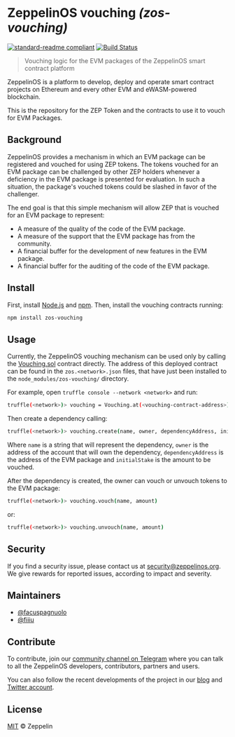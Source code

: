 # ZeppelinOS vouching _(zos-vouching)_

[![standard-readme compliant](https://img.shields.io/badge/readme%20style-standard-brightgreen.svg)](https://github.com/RichardLitt/standard-readme)
[![Build Status](https://api.travis-ci.com/zeppelinos/zos-vouching.svg?branch=master)](https://travis-ci.com/zeppelinos/zos-vouching)

> Vouching logic for the EVM packages of the ZeppelinOS smart contract platform

ZeppelinOS is a platform to develop, deploy and operate smart contract
projects on Ethereum and every other EVM and eWASM-powered blockchain.

This is the repository for the ZEP Token and the contracts to use it to vouch
for EVM Packages.

## Background

ZeppelinOS provides a mechanism in which an EVM package can be registered and
vouched for using ZEP tokens. The tokens vouched for an EVM package can be
challenged by other ZEP holders whenever a deficiency in the EVM package is
presented for evaluation. In such a situation, the package's vouched tokens
could be slashed in favor of the challenger.

The end goal is that this simple mechanism will allow ZEP that is vouched for
an EVM package to represent:

* A measure of the quality of the code of the EVM package.
* A measure of the support that the EVM package has from the community.
* A financial buffer for the development of new features in the EVM package.
* A financial buffer for the auditing of the code of the EVM package.

## Install

First, install [Node.js](http://nodejs.org/) and [npm](https://npmjs.com/).
Then, install the vouching contracts running:

```sh
npm install zos-vouching
```

## Usage

Currently, the ZeppelinOS vouching mechanism can be used only by calling the
[Vouching.sol](contracts/Vouching.sol) contract directly. The address of this
deployed contract can be found in the `zos.<network>.json` files, that have
just been installed to the `node_modules/zos-vouching/` directory.

For example, open `truffle console --network <network>` and run:

```sh
truffle(<network>)> vouching = Vouching.at(<vouching-contract-address>)
```

Then create a dependency calling:

```sh
truffle(<network>)> vouching.create(name, owner, dependencyAddress, initialStake)
```

Where `name` is a string that will represent the dependency, `owner` is the
address of the account that will own the dependency, `dependencyAddress` is
the address of the EVM package and `initialStake` is the amount to be vouched.

After the dependency is created, the owner can vouch or unvouch tokens to the
EVM package:

```sh
truffle(<network>)> vouching.vouch(name, amount)
```

or:

```sh
truffle(<network>)> vouching.unvouch(name, amount)
```

## Security

If you find a security issue, please contact us at security@zeppelinos.org. We
give rewards for reported issues, according to impact and severity.

## Maintainers

* [@facuspagnuolo](https://github.com/facuspagnuolo/)
* [@fiiiu](https://github.com/fiiiu)

## Contribute

To contribute, join our
[community channel on Telegram](https://t.me/zeppelinos) where you can talk to
all the ZeppelinOS developers, contributors, partners and users.

You can also follow the recent developments of the project in our
[blog](https://blog.zeppelin.solutions/) and
[Twitter account](https://twitter.com/zeppelinorg).

## License

[MIT](LICENSE.md) © Zeppelin

